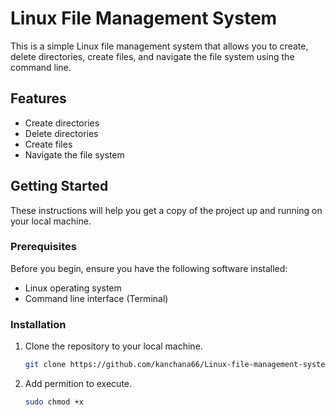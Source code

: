 # Linux File Management System

This is a simple Linux file management system that allows you to create, delete directories, create files, and navigate the file system using the command line.

## Features

- Create directories
- Delete directories
- Create files
- Navigate the file system

## Getting Started

These instructions will help you get a copy of the project up and running on your local machine.

### Prerequisites

Before you begin, ensure you have the following software installed:

- Linux operating system
- Command line interface (Terminal)

### Installation

1. Clone the repository to your local machine.

   ```bash
   git clone https://github.com/kanchana66/Linux-file-management-system-shell-script.git
2. Add permition to execute.

   ```bash
   sudo chmod +x 

